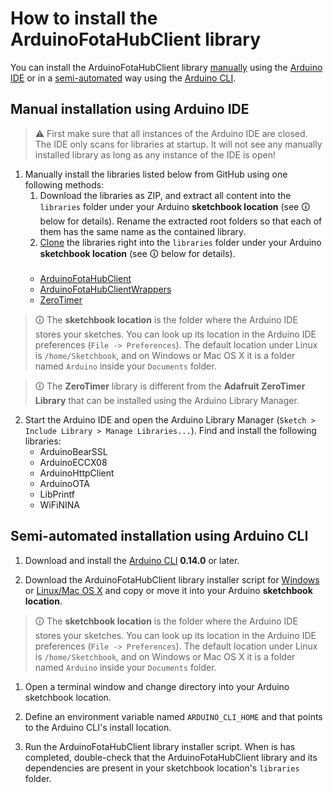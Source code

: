 # How to install the ArduinoFotaHubClient library

You can install the ArduinoFotaHubClient library [manually](#manual-installation-using-arduino-ide) using the [Arduino IDE](https://www.arduino.cc/en/software) or in a [semi-automated](#semi-automated-installation-using-arduino-cli) way using the [Arduino CLI](https://github.com/arduino/arduino-cli).

## Manual installation using Arduino IDE

> &#x26A0; First make sure that all instances of the Arduino IDE are closed. The IDE only scans for libraries at startup. It will not see any manually installed library as long as any instance of the IDE is open!
   
1. Manually install the libraries listed below from GitHub using one following methods:
   1. Download the libraries as ZIP, and extract all content into the `libraries` folder under your Arduino **sketchbook location** (see &#x1F6C8; below for details). Rename the extracted root folders so that each of them has the same name as the contained library. 
   2. [Clone](https://github.com/git-guides/git-clone) the libraries right into the `libraries` folder under your Arduino **sketchbook location** (see &#x1F6C8; below for details).
   <br/><br/>  
    * [ArduinoFotaHubClient](https://github.com/fotahub/ArduinoFotaHubClient)
    * [ArduinoFotaHubClientWrappers](https://github.com/fotahub/ArduinoFotaHubClientWrappers)
    * [ZeroTimer](https://github.com/EHbtj/ZeroTimer)

> &#x1F6C8; The **sketchbook location** is the folder where the Arduino IDE stores your sketches. You can look up its location in the Arduino IDE preferences (`File -> Preferences`). The default location under Linux is `/home/Sketchbook`, and on Windows or Mac OS X it is a folder named `Arduino` inside your `Documents` folder.

> &#x1F6C8; The **ZeroTimer** library is different from the **Adafruit ZeroTimer Library** that can be installed using the Arduino Library Manager.

 2. Start the Arduino IDE and open the Arduino Library Manager (`Sketch > Include Library > Manage Libraries...`). Find and install the following libraries:
    * ArduinoBearSSL
    * ArduinoECCX08
    * ArduinoHttpClient
    * ArduinoOTA
    * LibPrintf
    * WiFiNINA

## Semi-automated installation using Arduino CLI

1. Download and install the [Arduino CLI](https://github.com/arduino/arduino-cli/releases) **0.14.0** or later.

2. Download the ArduinoFotaHubClient library installer script for [Windows](https://raw.githubusercontent.com/fotahub/ArduinoFotaHubClient/main/extras/install-ArduinoFotaHubClient.bat) or [Linux/Mac OS X](https://raw.githubusercontent.com/fotahub/ArduinoFotaHubClient/main/extras/install-ArduinoFotaHubClient.sh) and copy or move it into your Arduino **sketchbook location**.

> &#x1F6C8; The **sketchbook location** is the folder where the Arduino IDE stores your sketches. You can look up its location in the Arduino IDE preferences (`File -> Preferences`). The default location under Linux is `/home/Sketchbook`, and on Windows or Mac OS X it is a folder named `Arduino` inside your `Documents` folder.

1. Open a terminal window and change directory into your Arduino sketchbook location.

2. Define an environment variable named `ARDUINO_CLI_HOME` and that points to the Arduino CLI's install location.

3. Run the ArduinoFotaHubClient library installer script. When is has completed, double-check that the ArduinoFotaHubClient library and its dependencies are present in your sketchbook location's `libraries` folder.